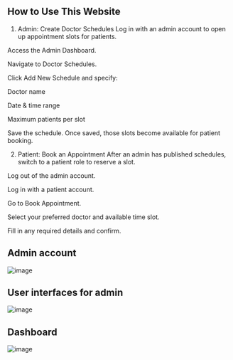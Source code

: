 
## How to Use This Website
1. Admin: Create Doctor Schedules
Log in with an admin account to open up appointment slots for patients.

Access the Admin Dashboard.

Navigate to Doctor Schedules.

Click Add New Schedule and specify:

Doctor name

Date & time range

Maximum patients per slot

Save the schedule. Once saved, those slots become available for patient booking.

2. Patient: Book an Appointment
After an admin has published schedules, switch to a patient role to reserve a slot.

Log out of the admin account.

Log in with a patient account.

Go to Book Appointment.

Select your preferred doctor and available time slot.

Fill in any required details and confirm.

## Admin account 
![image](https://github.com/user-attachments/assets/247d8dcf-c378-47f1-bf2b-ff9ab0268520)

## User interfaces for admin 
![image](https://github.com/user-attachments/assets/3ef3fc56-2222-4c4b-8754-59865d86a872)
## Dashboard 
![image](https://github.com/user-attachments/assets/d82f5b86-a87c-4b78-95ba-633d0ec91f70)


